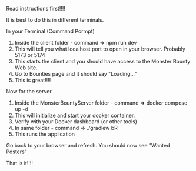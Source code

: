 Read instructions first!!!!

It is best to do this in different terminals.

In your Terminal (Command Pormpt)

1) Inside the client folder - command => npm run dev
2) This will tell you what localhost port to open in your browser. Probably 5173 or 5174
3) This starts the client and you should have access to the Monster Bounty Web site. 
4) Go to Bounties page and it should say "Loading..."
5) This is great!!!!

Now for the server.

1) Inside the MonsterBountyServer folder - command => docker compose up -d
2) This will initialize and start your docker container.
3) Verify with your Docker dashboard (or other tools)
4) In same folder - command => ./gradlew bR
5) This runs the application

Go back to your browser and refresh. You should now see "Wanted Posters"

That is it!!!!
